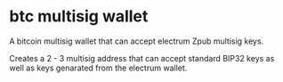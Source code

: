 # btc multisig wallet
A bitcoin multisig wallet that can accept electrum Zpub multisig keys. 

Creates a 2 - 3 multisig address that can accept standard BIP32 keys as well as keys genarated from the electrum wallet.
